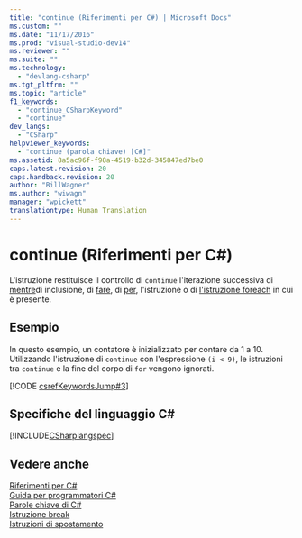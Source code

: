 ```yaml
---
title: "continue (Riferimenti per C#) | Microsoft Docs"
ms.custom: ""
ms.date: "11/17/2016"
ms.prod: "visual-studio-dev14"
ms.reviewer: ""
ms.suite: ""
ms.technology: 
  - "devlang-csharp"
ms.tgt_pltfrm: ""
ms.topic: "article"
f1_keywords: 
  - "continue_CSharpKeyword"
  - "continue"
dev_langs: 
  - "CSharp"
helpviewer_keywords: 
  - "continue (parola chiave) [C#]"
ms.assetid: 8a5ac96f-f98a-4519-b32d-345847ed7be0
caps.latest.revision: 20
caps.handback.revision: 20
author: "BillWagner"
ms.author: "wiwagn"
manager: "wpickett"
translationtype: Human Translation
---
```

# continue (Riferimenti per C#)
L'istruzione restituisce il controllo di `continue` l'iterazione successiva di [mentre](../../../csharp/language-reference/keywords/while.md)di inclusione, di [fare](../../../csharp/language-reference/keywords/do.md), di [per](../../../csharp/language-reference/keywords/for.md), l'istruzione o di [l'istruzione foreach](../../../csharp/language-reference/keywords/foreach-in.md) in cui è presente.  
  
## Esempio  
 In questo esempio, un contatore è inizializzato per contare da 1 a 10.  Utilizzando l'istruzione di `continue` con l'espressione `(i < 9)`, le istruzioni tra `continue` e la fine del corpo di `for` vengono ignorati.  
  
 [!CODE [csrefKeywordsJump#3](../CodeSnippet/VS_Snippets_VBCSharp/csrefKeywordsJump#3)]  
  
## Specifiche del linguaggio C\#  
 [!INCLUDE[CSharplangspec](../../../csharp/language-reference/keywords/includes/csharplangspec_md.md)]  
  
## Vedere anche  
 [Riferimenti per C\#](../../../csharp/language-reference/index.md)   
 [Guida per programmatori C\#](../../../csharp/programming-guide/index.md)   
 [Parole chiave di C\#](../../../csharp/language-reference/keywords/index.md)   
 [Istruzione break](/visual-cpp/cpp/break-statement-cpp)   
 [Istruzioni di spostamento](../../../csharp/language-reference/keywords/jump-statements.md)